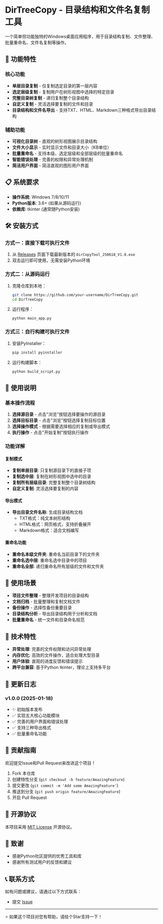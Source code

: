 # DirTreeCopy - 目录结构和文件名复制工具

一个简单但功能独特的Windows桌面应用程序，用于目录结构复制、文件整理、批量重命名、文件名复制等操作。

## 🚀 功能特性

### 核心功能
- **单层目录复制** - 仅复制选定目录的第一层内容
- **选定层级复制** - 复制用户在树形视图中选择的特定目录
- **完整目录树复制** - 递归复制整个目录结构
- **自定义复制** - 灵活选择要复制的文件和目录
- **目录结构和文件名导出** - 支持TXT、HTML、Markdown三种格式导出目录结构

### 辅助功能
- **可视化目录树** - 直观的树形视图展示目录结构
- **文件大小显示** - 实时显示文件和目录大小（KB单位）
- **批量重命名** - 支持本级、选定层级和全部层级的批量重命名
- **智能错误处理** - 完善的权限和异常处理机制
- **简洁用户界面** - 简洁直观的图形用户界面

## 📋 系统要求

- **操作系统**: Windows 7/8/10/11
- **Python版本**: 3.6+ (如果从源码运行)
- **依赖库**: tkinter (通常随Python安装)

## 🛠️ 安装方式

### 方式一：直接下载可执行文件
1. 从 [Releases](../../releases) 页面下载最新版本的 `DirCopyTool_250618_V1.0.exe`
2. 双击运行即可使用，无需安装Python环境

### 方式二：从源码运行
1. 克隆仓库到本地：
   ```bash
   git clone https://github.com/your-username/DirTreeCopy.git
   cd DirTreeCopy
   ```

2. 运行程序：
   ```bash
   python main_app.py
   ```

### 方式三：自行构建可执行文件
1. 安装PyInstaller：
   ```bash
   pip install pyinstaller
   ```

2. 运行构建脚本：
   ```bash
   python build_script.py
   ```

## 📖 使用说明

### 基本操作流程
1. **选择源目录** - 点击"浏览"按钮选择要操作的源目录
2. **选择目标目录** - 点击"浏览"按钮选择复制目标位置
3. **选择操作模式** - 根据需要选择相应的复制或导出模式
4. **执行操作** - 点击"开始复制"按钮执行操作

### 功能详解

#### 复制模式
- **复制单层目录**: 只复制源目录下的直接子项
- **复制选中层**: 复制在树形视图中选中的目录
- **复制所有层级目录**: 完整复制整个目录树结构
- **自定义复制**: 灵活选择要复制的内容

#### 导出模式
- **导出目录文件名称**: 生成目录结构文档
  - TXT格式：纯文本树形结构
  - HTML格式：网页格式，支持折叠展开
  - Markdown格式：适合文档编写

#### 重命名功能
- **重命名本级文件夹**: 重命名当前目录下的文件夹
- **重命名选中层**: 重命名选中目录中的项目
- **重命名全部**: 递归重命名所有层级的文件和文件夹

## 🎯 使用场景

- **项目文件整理** - 整理开发项目的目录结构
- **文档归档** - 批量整理和复制文档文件
- **备份操作** - 选择性备份重要目录
- **目录结构分析** - 导出目录结构用于分析和文档
- **批量重命名** - 统一文件和目录命名规范

## 🔧 技术特性

- **异常处理**: 完善的文件权限和访问异常处理
- **内存优化**: 高效的文件操作，适合处理大型目录
- **用户体验**: 直观的进度反馈和错误提示
- **跨平台兼容**: 基于Python tkinter，理论上支持多平台

## 📝 更新日志

### v1.0.0 (2025-01-18)
- ✨ 初始版本发布
- ✅ 实现五大核心功能模块
- ✅ 完善的用户界面和错误处理
- ✅ 支持三种导出格式
- ✅ 批量重命名功能

## 🤝 贡献指南

欢迎提交Issue和Pull Request来改进这个项目！

1. Fork 本仓库
2. 创建特性分支 (`git checkout -b feature/AmazingFeature`)
3. 提交更改 (`git commit -m 'Add some AmazingFeature'`)
4. 推送到分支 (`git push origin feature/AmazingFeature`)
5. 开启 Pull Request

## 📄 开源协议

本项目采用 [MIT License](LICENSE) 开源协议。

## 🙏 致谢

- 感谢Python社区提供的优秀工具和库
- 感谢所有测试用户的反馈和建议

## 📞 联系方式

如有问题或建议，请通过以下方式联系：

- 提交 [Issue](../../issues)

---

⭐ 如果这个项目对您有帮助，请给个Star支持一下！
